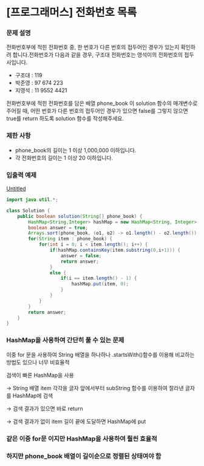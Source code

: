 # [프로그래머스] 전화번호 목록

### **문제 설명**

전화번호부에 적힌 전화번호 중, 한 번호가 다른 번호의 접두어인 경우가 있는지 확인하려 합니다.전화번호가 다음과 같을 경우, 구조대 전화번호는 영석이의 전화번호의 접두사입니다.

- 구조대 : 119
- 박준영 : 97 674 223
- 지영석 : 11 9552 4421

전화번호부에 적힌 전화번호를 담은 배열 phone_book 이 solution 함수의 매개변수로 주어질 때, 어떤 번호가 다른 번호의 접두어인 경우가 있으면 false를 그렇지 않으면 true를 return 하도록 solution 함수를 작성해주세요.

### 제한 사항

- phone_book의 길이는 1 이상 1,000,000 이하입니다.
- 각 전화번호의 길이는 1 이상 20 이하입니다.

### 입출력 예제

[Untitled](https://www.notion.so/dd2164a5d9ed40df94f3b17f83c17a39)

```java
import java.util.*;

class Solution {
    public boolean solution(String[] phone_book) {
        HashMap<String,Integer> hashMap = new HashMap<String, Integer>();
        boolean answer = true;
        Arrays.sort(phone_book, (o1, o2) -> o1.length() - o2.length());
        for(String item : phone_book) {
            for(int i = 0; i < item.length(); i++) {
                if(hashMap.containsKey(item.substring(0,i+1))) {
                    answer = false;
                    return answer;
                }
                else {
                    if(i == item.length() - 1) {
                        hashMap.put(item, 0);
                    }
                }
            }
        }
        return answer;
    }
}
```

### HashMap을 사용하여 간단히 풀 수 있는 문제

이중 for 문을 사용하여 String 배열을 하나하나 .startsWith()함수를 이용해 비교하는 방법도 있으나 너무 비효율적

검색이 빠른 HashMap을 사용

→  String 배열 item 각각을 글자 앞에서부터 subString 함수를 이용하여 잘라낸 글자를 HashMap에 검색

→ 검색 결과가 있으면 바로 return

→ 검색 결과가 없이 item 길이 끝에 도달하면 HashMap에 put

### 같은 이중 for문 이지만 HashMap을 사용하여 훨씬 효율적

### 하지만 phone_book 배열이 길이순으로 정렬된 상태여야 함